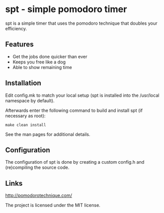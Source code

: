 spt - simple pomodoro timer
===========================
spt is a simple timer that uses the pomodoro technique that doubles your
efficiency.


Features
--------
- Get the jobs done quicker than ever
- Keeps you free like a dog
- Able to show remaining time


Installation
------------
Edit config.mk to match your local setup (spt is installed into the /usr/local
namespace by default).

Afterwards enter the following command to build and install spt (if necessary
as root):

    make clean install

See the man pages for additional details.


Configuration
-------------
The configuration of spt is done by creating a custom config.h
and (re)compiling the source code.


Links
-----
http://pomodorotechnique.com/


The project is licensed under the MIT license.
